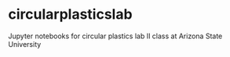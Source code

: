 # circularplasticslab
Jupyter notebooks for circular plastics lab II class at Arizona State University
